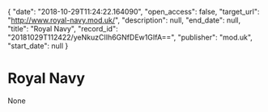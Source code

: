 {
  "date": "2018-10-29T11:24:22.164090", 
  "open_access": false, 
  "target_url": "http://www.royal-navy.mod.uk/", 
  "description": null, 
  "end_date": null, 
  "title": "Royal Navy", 
  "record_id": "20181029T112422/yeNkuzCIIh6GNfDEw1GIfA==", 
  "publisher": "mod.uk", 
  "start_date": null
}

# Royal Navy

None